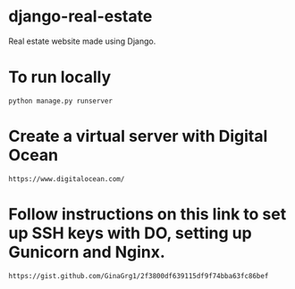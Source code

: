 # django-real-estate
Real estate website made using Django.

# To run locally
```
python manage.py runserver
```

# Create a virtual server with Digital Ocean
```
https://www.digitalocean.com/
```

# Follow instructions on this link to set up SSH keys with DO, setting up Gunicorn and Nginx.
```
https://gist.github.com/GinaGrg1/2f3800df639115df9f74bba63fc86bef
```
